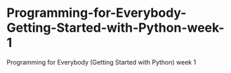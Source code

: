 # Programming-for-Everybody-Getting-Started-with-Python-week-1
Programming for Everybody (Getting Started with Python) week 1
